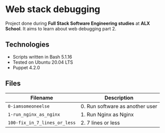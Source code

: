 # Web stack debugging
Project done during **Full Stack Software Engineering studies** at **ALX School**. It aims to learn about web debugging part 2.
## Technologies
* Scripts written in Bash 5.1.16
* Tested on Ubuntu 20.04 LTS
* Puppet 4.2.0

## Files

| Filename | Description |
| -------- | ----------- |
| `0-iamsomeoneelse` | 0. Run software as another user |
| `1-run_nginx_as_nginx` | 1. Run Nginx as Nginx |
| `100-fix_in_7_lines_or_less` | 2. 7 lines or less |
